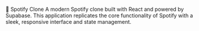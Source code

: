 🎵 Spotify Clone
A modern Spotify clone built with React and powered by Supabase. This application replicates the core functionality of Spotify with a sleek, responsive interface and state management.
